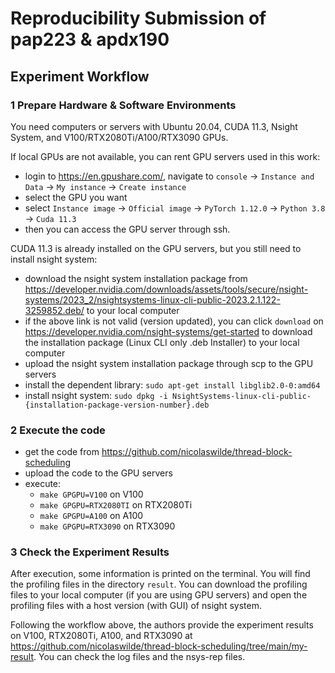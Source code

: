 # Reproducibility Submission of pap223 & apdx190

## Experiment Workflow

### 1 Prepare Hardware & Software Environments

You need computers or servers with Ubuntu 20.04, CUDA 11.3, Nsight System, and V100/RTX2080Ti/A100/RTX3090 GPUs.

If local GPUs are not available, you can rent GPU servers used in this work:

- login to https://en.gpushare.com/, navigate to `console` -> `Instance and Data` -> `My instance` -> `Create instance`
- select the GPU you want
- select `Instance image` -> `Official image` -> `PyTorch 1.12.0` -> `Python 3.8` -> `Cuda 11.3`
- then you can access the GPU server through ssh.

CUDA 11.3 is already installed on the GPU servers, but you still need to install nsight system:

- download the nsight system installation package from https://developer.nvidia.com/downloads/assets/tools/secure/nsight-systems/2023_2/nsightsystems-linux-cli-public-2023.2.1.122-3259852.deb/ to your local computer
- if the above link is not valid (version updated), you can click `download` on https://developer.nvidia.com/nsight-systems/get-started to download the installation package (Linux CLI only .deb Installer) to your local computer
- upload the nsight system installation package through scp to the GPU servers
- install the dependent library: `sudo apt-get install libglib2.0-0:amd64`
- install nsight system: `sudo dpkg -i NsightSystems-linux-cli-public-{installation-package-version-number}.deb`

### 2 Execute the code

- get the code from https://github.com/nicolaswilde/thread-block-scheduling
- upload the code to the GPU servers
- execute:
    - `make GPGPU=V100` on V100
    - `make GPGPU=RTX2080TI` on RTX2080Ti
    - `make GPGPU=A100` on A100
    - `make GPGPU=RTX3090` on RTX3090

### 3 Check the Experiment Results

After execution, some information is printed on the terminal. You will find the profiling files in the directory `result`. You can download the profiling files to your local computer (if you are using GPU servers) and open the profiling files with a host version (with GUI) of nsight system.

Following the workflow above, the authors provide the experiment results on V100, RTX2080Ti, A100, and RTX3090 at https://github.com/nicolaswilde/thread-block-scheduling/tree/main/my-result. You can check the log files and the nsys-rep files.
